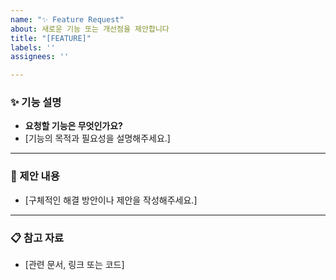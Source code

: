 ```yaml
---
name: "✨ Feature Request"
about: 새로운 기능 또는 개선점을 제안합니다
title: "[FEATURE]"
labels: ''
assignees: ''

---
```


### ✨ 기능 설명  
- **요청할 기능은 무엇인가요?**
- [기능의 목적과 필요성을 설명해주세요.]

---

### 🤔 제안 내용  
- [구체적인 해결 방안이나 제안을 작성해주세요.]

---

### 📋 참고 자료  
- [관련 문서, 링크 또는 코드]
